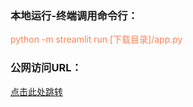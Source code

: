 ### 本地运行-终端调用命令行：
<font color=Coral>python -m streamlit run [下载目录]/app.py</font>

### 公网访问URL：
[点击此处跳转](https://qrv-inout.streamlit.app)
